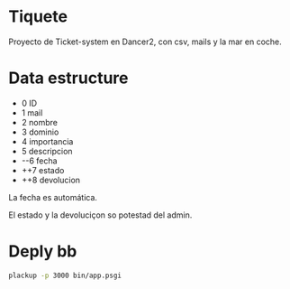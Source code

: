 # Tiquete

Proyecto de Ticket-system en Dancer2, con csv, mails y la mar en coche.


# Data estructure


* 0     ID
* 1     mail
* 2     nombre
* 3     dominio
* 4     importancia
* 5     descripcion
* --6   fecha
* ++7   estado
* ++8   devolucion

La fecha es automática.

El estado y la devoluciçon so potestad del admin.


# Deply bb


```bash
plackup -p 3000 bin/app.psgi
```
